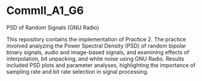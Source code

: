 # CommII_A1_G6
PSD of Random Signals (GNU Radio)

This repository contains the implementation of Practice 2. The practice involved analyzing the Power Spectral Density (PSD) of random bipolar binary signals, audio and image-based signals, and examining effects of interpolation, bit unpacking, and white noise using GNU Radio. Results included PSD plots and parameter analyses, highlighting the importance of sampling rate and bit rate selection in signal processing.
